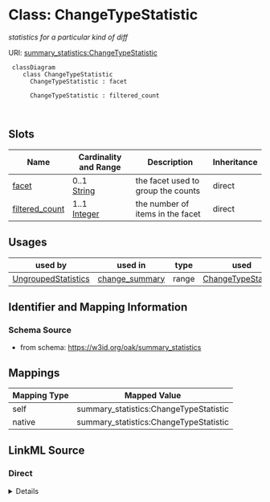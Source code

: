 # Class: ChangeTypeStatistic


_statistics for a particular kind of diff_





URI: [summary_statistics:ChangeTypeStatistic](https://w3id.org/oaklib/summary_statistics.ChangeTypeStatistic)



```{mermaid}
 classDiagram
    class ChangeTypeStatistic
      ChangeTypeStatistic : facet
        
      ChangeTypeStatistic : filtered_count
        
      
```




<!-- no inheritance hierarchy -->


## Slots

| Name | Cardinality and Range | Description | Inheritance |
| ---  | --- | --- | --- |
| [facet](facet.md) | 0..1 <br/> [String](String.md) | the facet used to group the counts | direct |
| [filtered_count](filtered_count.md) | 1..1 <br/> [Integer](Integer.md) | the number of items in the facet | direct |





## Usages

| used by | used in | type | used |
| ---  | --- | --- | --- |
| [UngroupedStatistics](UngroupedStatistics.md) | [change_summary](change_summary.md) | range | [ChangeTypeStatistic](ChangeTypeStatistic.md) |






## Identifier and Mapping Information







### Schema Source


* from schema: https://w3id.org/oak/summary_statistics





## Mappings

| Mapping Type | Mapped Value |
| ---  | ---  |
| self | summary_statistics:ChangeTypeStatistic |
| native | summary_statistics:ChangeTypeStatistic |





## LinkML Source

<!-- TODO: investigate https://stackoverflow.com/questions/37606292/how-to-create-tabbed-code-blocks-in-mkdocs-or-sphinx -->

### Direct

<details>
```yaml
name: ChangeTypeStatistic
description: statistics for a particular kind of diff
from_schema: https://w3id.org/oak/summary_statistics
attributes:
  facet:
    name: facet
    description: the facet used to group the counts
    from_schema: https://w3id.org/oak/summary_statistics
    key: true
    required: true
  filtered_count:
    name: filtered_count
    description: the number of items in the facet
    from_schema: https://w3id.org/oak/summary_statistics
    range: integer
    required: true

```
</details>

### Induced

<details>
```yaml
name: ChangeTypeStatistic
description: statistics for a particular kind of diff
from_schema: https://w3id.org/oak/summary_statistics
attributes:
  facet:
    name: facet
    description: the facet used to group the counts
    from_schema: https://w3id.org/oak/summary_statistics
    key: true
    alias: facet
    owner: ChangeTypeStatistic
    domain_of:
    - FacetedCount
    - ChangeTypeStatistic
    range: string
    required: true
  filtered_count:
    name: filtered_count
    description: the number of items in the facet
    from_schema: https://w3id.org/oak/summary_statistics
    alias: filtered_count
    owner: ChangeTypeStatistic
    domain_of:
    - FacetedCount
    - ChangeTypeStatistic
    range: integer
    required: true

```
</details>